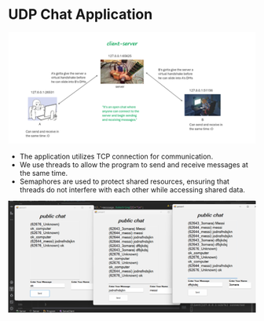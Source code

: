 # UDP Chat Application
![](img/Ko.png)

- The application utilizes TCP connection for communication.
- We use threads to allow the program to send and receive messages at the same time.
- Semaphores are used to protect shared resources, ensuring that threads do not interfere with each other while accessing shared data.  



![](img/clients.png)

